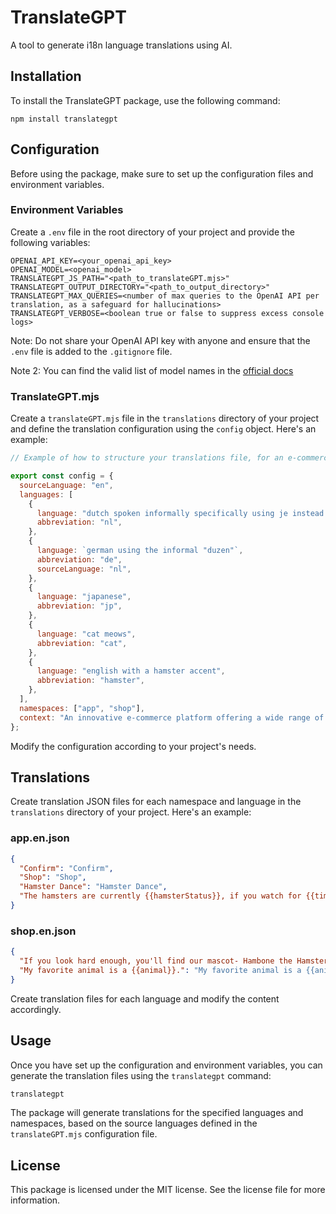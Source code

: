 # TranslateGPT

A tool to generate i18n language translations using AI.

## Installation

To install the TranslateGPT package, use the following command:

```
npm install translategpt
```

## Configuration

Before using the package, make sure to set up the configuration files and environment variables.

### Environment Variables

Create a `.env` file in the root directory of your project and provide the following variables:

```
OPENAI_API_KEY=<your_openai_api_key>
OPENAI_MODEL=<openai_model>
TRANSLATEGPT_JS_PATH="<path_to_translateGPT.mjs>"
TRANSLATEGPT_OUTPUT_DIRECTORY="<path_to_output_directory>"
TRANSLATEGPT_MAX_QUERIES=<number of max queries to the OpenAI API per translation, as a safeguard for hallucinations>
TRANSLATEGPT_VERBOSE=<boolean true or false to suppress excess console logs>
```

Note: Do not share your OpenAI API key with anyone and ensure that the `.env` file is added to the `.gitignore` file.

Note 2: You can find the valid list of model names in the [official docs](https://platform.openai.com/docs/models)

### TranslateGPT.mjs

Create a `translateGPT.mjs` file in the `translations` directory of your project and define the translation configuration using the `config` object. Here's an example:

```javascript
// Example of how to structure your translations file, for an e-commerce site

export const config = {
  sourceLanguage: "en",
  languages: [
    {
      language: "dutch spoken informally specifically using je instead of u",
      abbreviation: "nl",
    },
    {
      language: `german using the informal "duzen"`,
      abbreviation: "de",
      sourceLanguage: "nl",
    },
    {
      language: "japanese",
      abbreviation: "jp",
    },
    {
      language: "cat meows",
      abbreviation: "cat",
    },
    {
      language: "english with a hamster accent",
      abbreviation: "hamster",
    },
  ],
  namespaces: ["app", "shop"],
  context: "An innovative e-commerce platform offering a wide range of products from electronics to fashion. The website is designed to provide a seamless shopping experience with a focus on user convenience, security, and satisfaction"
};
```

Modify the configuration according to your project's needs.

## Translations

Create translation JSON files for each namespace and language in the `translations` directory of your project. Here's an example:

### app.en.json

```json
{
  "Confirm": "Confirm",
  "Shop": "Shop",
  "Hamster Dance": "Hamster Dance",
  "The hamsters are currently {{hamsterStatus}}, if you watch for {{time}}, maybe they'll do something else?": "The hamsters are currently {{hamsterStatus}}, if you watch for {{time}}, maybe they'll do something else?"
}
```

### shop.en.json

```json
{
  "If you look hard enough, you'll find our mascot- Hambone the Hamster King!": "If you look hard enough, you'll find our mascot- Hambone the Hamster King!",
  "My favorite animal is a {{animal}}.": "My favorite animal is a {{animal}}."
}
```

Create translation files for each language and modify the content accordingly.

## Usage

Once you have set up the configuration and environment variables, you can generate the translation files using the `translategpt` command:

```bash
translategpt
```

The package will generate translations for the specified languages and namespaces, based on the source languages defined in the `translateGPT.mjs` configuration file.


## License

This package is licensed under the MIT license. See the license file for more information.
